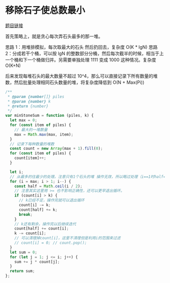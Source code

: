 # 移除石子使总数最小

[题目链接](https://leetcode-cn.com/problems/remove-stones-to-minimize-the-total/)

首先策略上，就是贪心每次弄石头最多的那一堆。

思路 1：用堆排模拟，每次取最大的石头 然后扔回去，复杂度 O(K \* lgN)
思路 2：分成若干个桶，可以按 lgN 的整数部分分桶，然后每次截半的时候，相当于上一个桶和下一个桶做归并。另需要单独处理 1111 变成 1000 这种情况。复杂度 O(K+N)

后来发现每堆石头的最大数量不超过 10^4，那么可以直接记录下所有数量的堆数，然后批量处理相同石头数量的堆，将复杂度降低到 O(N + Max(Pi))

```js
/**
 * @param {number[]} piles
 * @param {number} k
 * @return {number}
 */
var minStoneSum = function (piles, k) {
  let max = 0;
  for (const item of piles) {
    // 最大的一堆数量
    max = Math.max(max, item);
  }
  // 记录下每种数量的堆数
  const count = new Array(max + 1).fill(0);
  for (const item of piles) {
    count[item]++;
  }

  let i;
  // 从最多的往最少的处理。注意只有1个石头的堆 操作无效，所以略过处理（i==1时half==i，后面代码逻辑会出现问题）。
  for (i = max; i > 1; i--) {
    const half = Math.ceil(i / 2);
    // 注意其实这里用 >= 也不影响正确性，还可以更早退出循环。
    if (count[i] > k) {
      // k已经不足，操作完就可以退出循环
      count[i] -= k;
      count[half] += k;
      break;
    }
    // k还有剩余，操作完以后继续迭代
    count[half] += count[i];
    k -= count[i];
    // 可以清理掉count[i]，这里不清理但是利用i的范围来过滤
    // count[i] = 0; // count.pop();
  }
  let sum = 0;
  for (let j = 1; j <= i; j++) {
    sum += j * count[j];
  }
  return sum;
};
```
